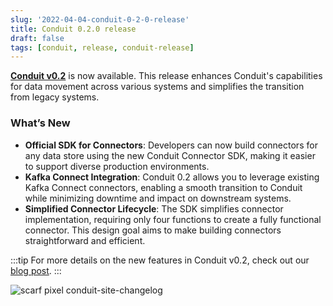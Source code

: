 ```yaml
---
slug: '2022-04-04-conduit-0-2-0-release'
title: Conduit 0.2.0 release
draft: false
tags: [conduit, release, conduit-release]
---
```


[**Conduit v0.2**](https://github.com/ConduitIO/conduit/releases/tag/v0.2.0) is now available. This release enhances Conduit's capabilities for data movement across various systems and simplifies the transition from legacy systems.

<!--truncate-->

### What’s New

- **Official SDK for Connectors**: Developers can now build connectors for any data store using the new Conduit Connector SDK, making it easier to support diverse production environments.
- **Kafka Connect Integration**: Conduit 0.2 allows you to leverage existing Kafka Connect connectors, enabling a smooth transition to Conduit while minimizing downtime and impact on downstream systems.
-  **Simplified Connector Lifecycle**: The SDK simplifies connector implementation, requiring only four functions to create a fully functional connector. This design goal aims to make building connectors straightforward and efficient.

:::tip
For more details on the new features in Conduit v0.2, check out our [blog post](https://meroxa.com/blog/conduit-0.2-making-connectors-a-reality/).
:::

![scarf pixel conduit-site-changelog](https://static.scarf.sh/a.png?x-pxid=b43cda70-9a98-4938-8857-471cc05e99c5)
